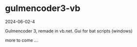 # gulmencoder3-vb
2024-06-02-4

Gulmencoder 3, remade in vb.net. Gui for bat scripts (windows)



more to come ...
